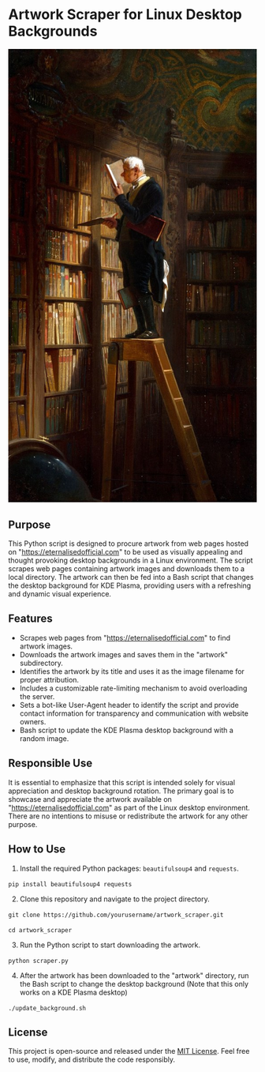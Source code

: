 # Artwork Scraper for Linux Desktop Backgrounds

![Desktop Background](/bookworm-cartl-spitzweg-milwaukee-version_68fb5fe5.jpg)

## Purpose

This Python script is designed to procure artwork from web pages hosted on "https://eternalisedofficial.com" to be used as visually appealing and thought provoking desktop backgrounds in a Linux environment. The script scrapes web pages containing artwork images and downloads them to a local directory. The artwork can then be fed into a Bash script that changes the desktop background for KDE Plasma, providing users with a refreshing and dynamic visual experience.

## Features

- Scrapes web pages from "https://eternalisedofficial.com" to find artwork images.
- Downloads the artwork images and saves them in the "artwork" subdirectory.
- Identifies the artwork by its title and uses it as the image filename for proper attribution.
- Includes a customizable rate-limiting mechanism to avoid overloading the server.
- Sets a bot-like User-Agent header to identify the script and provide contact information for transparency and communication with website owners.
- Bash script to update the KDE Plasma desktop background with a random image.

## Responsible Use

It is essential to emphasize that this script is intended solely for visual appreciation and desktop background rotation. The primary goal is to showcase and appreciate the artwork available on "https://eternalisedofficial.com" as part of the Linux desktop environment. There are no intentions to misuse or redistribute the artwork for any other purpose.

## How to Use

1. Install the required Python packages: `beautifulsoup4` and `requests`.

``` pip install beautifulsoup4 requests ```

2. Clone this repository and navigate to the project directory.

``` git clone https://github.com/yourusername/artwork_scraper.git ```

```cd artwork_scraper ```

3. Run the Python script to start downloading the artwork.

``` python scraper.py ```

4. After the artwork has been downloaded to the "artwork" directory, run the Bash script to change the desktop background (Note that this only works on a KDE Plasma desktop)

``` ./update_background.sh ```

## License

This project is open-source and released under the [MIT License](LICENSE). Feel free to use, modify, and distribute the code responsibly.
